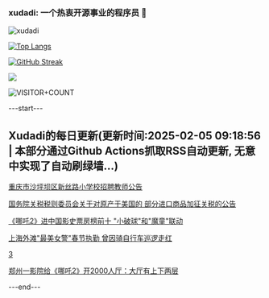 ### xudadi: 一个热衷开源事业的程序员 👋

![xudadi](https://github-readme-stats-git-masterorgs-github-readme-stats-team.vercel.app/api?username=xudadi)

[![Top Langs](https://github-readme-stats.vercel.app/api/top-langs/?username=xudadi)](https://github.com/anuraghazra/github-readme-stats)

[![GitHub Streak](https://streak-stats.demolab.com?user=xudadi&locale=zh_Hans)](https://git.io/streak-stats)

![](https://raw.githubusercontent.com/xudadi/xudadi/main/assets/github-contribution-grid-snake.svg)

![VISITOR+COUNT](https://komarev.com/ghpvc/?username=xudadi&label=VISITOR+COUNT)


---start---

## Xudadi的每日更新(更新时间:2025-02-05 09:18:56 | 本部分通过Github Actions抓取RSS自动更新, 无意中实现了自动刷绿墙...)

[重庆市沙坪坝区新丝路小学校招聘教师公告](https://www.gongkaoleida.com/article/2277560)

[国务院关税税则委员会关于对原产于美国的 部分进口商品加征关税的公告](https://m.163.com/news/article/JNIA28LC0001899O.html)

[《哪吒2》进中国影史票房榜前十 "小破球"和"魔童"联动](https://m.163.com/news/article/JNHUEQ910514R9OJ.html)

[上海外滩"最美女警"春节执勤 曾因骑自行车巡逻走红](https://m.163.com/news/article/JNGJSSR60514R9P4.html)

[3](https://m.163.com/touch/news/sub/domestic)

[郑州一影院给《哪吒2》开2000人厅：大厅有上下两层](https://m.163.com/news/article/JNHV4I4C00019B3E.html)

---end---
